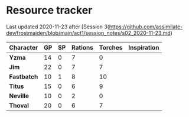 # Resource tracker

Last updated 2020-11-23 after
[Session 3(https://github.com/assimilate-dev/frostmaiden/blob/main/act1/session_notes/s02_2020-11-23.md)

| Character     | GP  | SP  | Rations | Torches | Inspiration |
| ------------- | --- | --- | ------- | ------- | ----------- |
| **Yzma**      | 14  | 0   | 7       | 0       |             |
| **Jim**       | 22  | 0   | 7       | 7       |             |
| **Fastbatch** | 10  | 1   | 8       | 10      |             |
| **Titus**     | 15  | 0   | 6       | 9       |             |
| **Neville**   | 10  | 0   | 2       | 0       |             |
| **Thoval**    | 20  | 0   | 6       | 7       |             |
